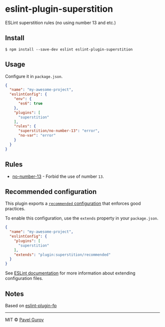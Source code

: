 # eslint-plugin-superstition

ESLint superstition rules  (no using number 13 and etc.)

## Install

```
$ npm install --save-dev eslint eslint-plugin-superstition
```

## Usage

Configure it in `package.json`.

<!-- EXAMPLE_CONFIGURATION:START -->
```json
{
  "name": "my-awesome-project",
  "eslintConfig": {
    "env": {
      "es6": true
    },
    "plugins": [
      "superstition"
    ],
    "rules": {
      "superstition/no-number-13": "error",
      "no-var": "error"
    }
  }
}
```
<!-- EXAMPLE_CONFIGURATION:END -->


## Rules

<!-- RULES:START -->
- [no-number-13](docs/rules/no-number-13.md) - Forbid the use of number `13`.

<!-- RULES:END -->

## Recommended configuration

This plugin exports a [`recommended` configuration](index.js) that enforces good practices.

To enable this configuration, use the `extends` property in your `package.json`.

```json
{
  "name": "my-awesome-project",
  "eslintConfig": {
    "plugins": [
      "superstition"
    ],
    "extends": "plugin:superstition/recommended"
  }
}
```

See [ESLint documentation](http://eslint.org/docs/user-guide/configuring#extending-configuration-files) for more information about extending configuration files.

## Notes

Based on [eslint-plugin-fp](https://github.com/jfmengels/eslint-plugin-fp)

----

MIT © [Pavel Gurov](https://github.com/pgurov)

